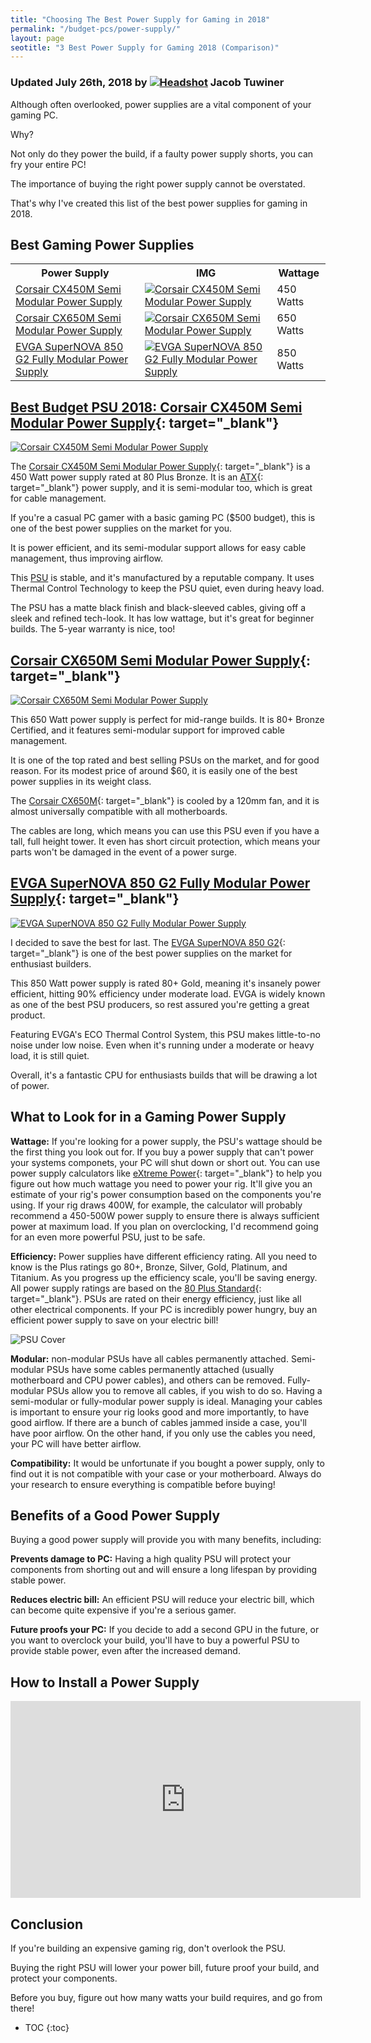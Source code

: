 ```yaml
---
title: "Choosing The Best Power Supply for Gaming in 2018"
permalink: "/budget-pcs/power-supply/"
layout: page
seotitle: "3 Best Power Supply for Gaming 2018 (Comparison)" 
---
```

<h3 class="page-subtitle">
	Updated July 26th, 2018 by 
	<a href="/about/"><img src="/img/profile/close.jpg" class="circle" alt="Headshot"></a>
	Jacob Tuwiner
</h3>

Although often overlooked, power supplies are a vital component of your gaming PC. 

Why? 

Not only do they power the build, if a faulty power supply shorts, you can fry your entire PC!

The importance of buying the right power supply cannot be overstated. 

That's why I've created this list of the best power supplies for gaming in 2018. 

## Best Gaming Power Supplies

<table>
	<tr>
		<th>Power Supply</th>
		<th>IMG</th>
		<th>Wattage</th>
	</tr>
	<tr>
		<td><a target="_blank" href="https://amzn.to/2JV1hmR">Corsair CX450M Semi Modular Power Supply</a></td>
		<td><a target="_blank" href="https://amzn.to/2JV1hmR"><img class="table-image" alt="Corsair CX450M Semi Modular Power Supply" src="/img/PSU/cx-450.png" /></a></td>
		<td>450 Watts</td>
	</tr>
	<tr>
		<td><a target="_blank" href="https://amzn.to/2LtUias">Corsair CX650M Semi Modular Power Supply</a></td>
		<td><a target="_blank" href="https://amzn.to/2LtUias"><img class="table-image" alt="Corsair CX650M Semi Modular Power Supply" src="/img/PSU/corsair-cxm-650w.png" /></a></td>
		<td>650 Watts</td>
	</tr>
	<tr>
		<td><a target="_blank" href="https://amzn.to/2uPjwFS">EVGA SuperNOVA 850 G2 Fully Modular Power Supply</a></td>
		<td><a target="_blank" href="https://amzn.to/2uPjwFS"><img class="table-image" alt="EVGA SuperNOVA 850 G2 Fully Modular Power Supply" src="/img/PSU/evga-850-supernova.png" /></a></td>
		<td>850 Watts</td>
	</tr>
</table>

## [Best Budget PSU 2018: Corsair CX450M Semi Modular Power Supply](https://amzn.to/2JV1hmR){: target="_blank"}
<a target="_blank" href="https://amzn.to/2JV1hmR"><img class="img-small img-right" alt="Corsair CX450M Semi Modular Power Supply" src="/img/PSU/cx-450.png" /></a>

The [Corsair CX450M Semi Modular Power Supply](https://amzn.to/2JV1hmR){: target="_blank"} is a 450 Watt power supply rated at 80 Plus Bronze. It is an [ATX](https://www.pcmag.com/encyclopedia/term/38148/atx-motherboard){: target="_blank"} power supply, and it is semi-modular too, which is great for cable management. 

If you're a casual PC gamer with a basic gaming PC ($500 budget), this is one of the best power supplies on the market for you. 

It is power efficient, and its semi-modular support allows for easy cable management, thus improving airflow. 

This <a target="_blank" href="https://en.wikipedia.org/wiki/Power_supply_unit_(computer)">PSU</a> is stable, and it's manufactured by a reputable company. It uses Thermal Control Technology to keep the PSU quiet, even during heavy load. 

The PSU has a matte black finish and black-sleeved cables, giving off a sleek and refined tech-look. It has low wattage, but it's great for beginner builds. The 5-year warranty is nice, too!

## [Corsair CX650M Semi Modular Power Supply](https://amzn.to/2LtUias){: target="_blank"}
<a target="_blank" href="https://amzn.to/2LtUias"><img class="img-small img-right" alt="Corsair CX650M Semi Modular Power Supply" src="/img/PSU/corsair-cxm-650w.png" /></a>

This 650 Watt power supply is perfect for mid-range builds. It is 80+ Bronze Certified, and it features semi-modular support for improved cable management. 

It is one of the top rated and best selling PSUs on the market, and for good reason. For its modest price of around $60, it is easily one of the best power supplies in its weight class. 

The [Corsair CX650M](https://amzn.to/2LtUias){: target="_blank"} is cooled by a 120mm fan, and it is almost universally compatible with all motherboards. 

The cables are long, which means you can use this PSU even if you have a tall, full height tower. It even has short circuit protection, which means your parts won't be damaged in the event of a power surge. 

## [EVGA SuperNOVA 850 G2 Fully Modular Power Supply](https://amzn.to/2uPjwFS){: target="_blank"}
<a target="_blank" href="https://amzn.to/2uPjwFS"><img class="img-right img-small" alt="EVGA SuperNOVA 850 G2 Fully Modular Power Supply" src="/img/PSU/evga-850-supernova.png" /></a>

I decided to save the best for last. The [EVGA SuperNOVA 850 G2](https://amzn.to/2uPjwFS){: target="_blank"} is one of the best power supplies on the market for enthusiast builders. 

This 850 Watt power supply is rated 80+ Gold, meaning it's insanely power efficient, hitting 90% efficiency under moderate load. EVGA is widely known as one of the best PSU producers, so rest assured you're getting a great product. 

Featuring EVGA's ECO Thermal Control System, this PSU makes little-to-no noise under low noise. Even when it's running under a moderate or heavy load, it is still quiet. 

Overall, it's a fantastic CPU for enthusiasts builds that will be drawing a lot of power. 

## What to Look for in a Gaming Power Supply 

**Wattage:** If you're looking for a power supply, the PSU's wattage should be the first thing you look out for. If you buy a power supply that can't power your systems componets, your PC will shut down or short out. You can use power supply calculators like [eXtreme Power](https://outervision.com/power-supply-calculator){: target="_blank"} to help you figure out how much wattage you need to power your rig. It'll give you an estimate of your rig's power consumption based on the components you're using. If your rig draws 400W, for example, the calculator will probably recommend a 450-500W power supply to ensure there is always sufficient power at maximum load. If you plan on overclocking, I'd recommend going for an even more powerful PSU, just to be safe.

**Efficiency:** Power supplies have different efficiency rating. All you need to know is the Plus ratings go 80+, Bronze, Silver, Gold, Platinum, and Titanium. As you progress up the efficiency scale, you'll be saving energy. All power supply ratings are based on the [80 Plus Standard](https://en.wikipedia.org/wiki/80_Plus){: target="_blank"}. PSUs are rated on their energy efficiency, just like all other electrical components. If your PC is incredibly power hungry, buy an efficient power supply to save on your electric bill!

![PSU Cover](/img/PSU/cover.jpg)

**Modular:** non-modular PSUs have all cables permanently attached. Semi-modular PSUs have some cables permanently attached (usually motherboard and CPU power cables), and others can be removed. Fully-modular PSUs allow you to remove all cables, if you wish to do so. Having a semi-modular or fully-modular power supply is ideal. Managing your cables is important to ensure your rig looks good and more importantly, to have good airflow. If there are a bunch of cables jammed inside a case, you'll have poor airflow. On the other hand, if you only use the cables you need, your PC will have better airflow. 

**Compatibility:** It would be unfortunate if you bought a power supply, only to find out it is not compatible with your case or your motherboard. Always do your research to ensure everything is compatible before buying! 

## Benefits of a Good Power Supply 

Buying a good power supply will provide you with many benefits, including: 

**Prevents damage to PC:** Having a high quality PSU will protect your components from shorting out and will ensure a long lifespan by providing stable power. 

**Reduces electric bill:** An efficient PSU will reduce your electric bill, which can become quite expensive if you're a serious gamer. 

**Future proofs your PC:** If you decide to add a second GPU in the future, or you want to overclock your build, you'll have to buy a powerful PSU to provide stable power, even after the increased demand. 

## How to Install a Power Supply

<div class="vid-container">
<iframe width="560" height="315" src="https://www.youtube.com/embed/rucfmsGjPow" frameborder="0" allow="autoplay; encrypted-media" allowfullscreen></iframe>
</div>

## Conclusion   

If you're building an expensive gaming rig, don't overlook the PSU. 

Buying the right PSU will lower your power bill, future proof your build, and protect your components. 

Before you buy, figure out how many watts your build requires, and go from there!

* TOC
{:toc}